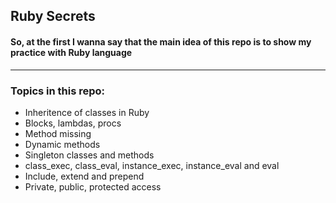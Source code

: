 <h2>Ruby Secrets</h2>
<h4>So, at the first I wanna say that the main idea of this repo is to show my practice with Ruby language</h4>
<hr>
<h3>Topics in this repo:</h3>
<ul>
  <li>Inheritence of classes in Ruby</li>
  <li>Blocks, lambdas, procs</li>
  <li>Method missing</li>
  <li>Dynamic methods</li>
  <li>Singleton classes and methods</li>
  <li>class_exec, class_eval, instance_exec, instance_eval and eval</li>
  <li>Include, extend and prepend</li>
  <li>Private, public, protected access</li>
</ul>
